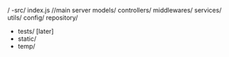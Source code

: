 /
  -src/
      index.js  //main server
      models/
      controllers/
      middlewares/
      services/
      utils/
      config/
      repository/
   - tests/ [later]  
   - static/
   - temp/